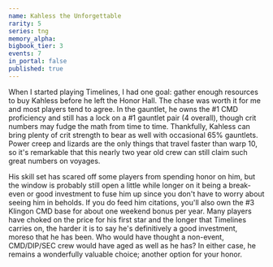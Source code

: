 ```yaml
---
name: Kahless the Unforgettable
rarity: 5
series: tng
memory_alpha:
bigbook_tier: 3
events: 7
in_portal: false
published: true
---
```


When I started playing Timelines, I had one goal: gather enough resources to buy Kahless before he left the Honor Hall. The chase was worth it for me and most players tend to agree. In the gauntlet, he owns the #1 CMD proficiency and still has a lock on a #1 gauntlet pair (4 overall), though crit numbers may fudge the math from time to time. Thankfully, Kahless can bring plenty of crit strength to bear as well with occasional 65% gauntlets. Power creep and lizards are the only things that travel faster than warp 10, so it's remarkable that this nearly two year old crew can still claim such great numbers on voyages.

His skill set has scared off some players from spending honor on him, but the window is probably still open a little while longer on it being a break-even or good investment to fuse him up since you don't have to worry about seeing him in beholds. If you do feed him citations, you'll also own the #3 Klingon CMD base for about one weekend bonus per year. Many players have choked on the price for his first star and the longer that Timelines carries on, the harder it is to say he's definitively a good investment, moreso that he has been. Who would have thought a non-event, CMD/DIP/SEC crew would have aged as well as he has? In either case, he remains a wonderfully valuable choice; another option for your honor.
